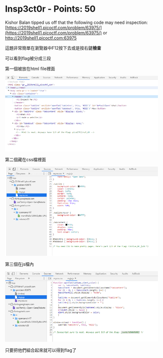  # Insp3ct0r - Points: 50
 
 Kishor Balan tipped us off that the following code may need inspection: [https://2019shell1.picoctf.com/problem/63975/](https://2019shell1.picoctf.com/problem/63975/) or http://2019shell1.picoctf.com:63975


這題非常簡單在瀏覽器中F12按下去或是按右鍵**檢查**

可以看到flag被分成三段

第一個被放在html file裡面

![image](https://github.com/bohsiang/CTF_practice/blob/master/picoCTF2019/picture/Insp3ct0r_1.png)

第二個藏在css檔裡面

![image](https://github.com/bohsiang/CTF_practice/blob/master/picoCTF2019/picture/Insp3ct0r_2.png)

第三個在js檔內

![image](https://github.com/bohsiang/CTF_practice/blob/master/picoCTF2019/picture/Insp3ct0r_3.png)


只要把他們組合起來就可以得到flag了

